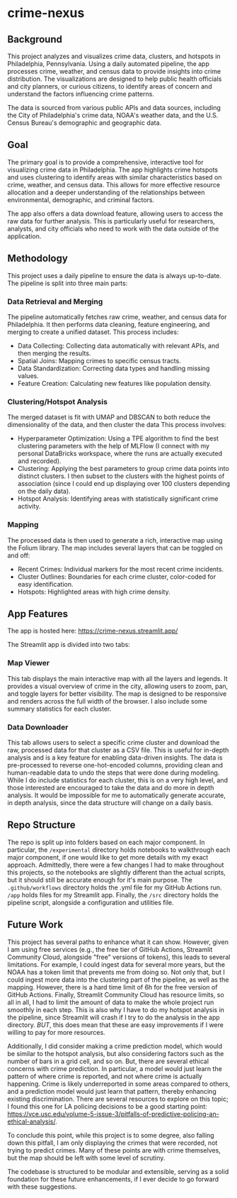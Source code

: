 # crime-nexus

## Background
This project analyzes and visualizes crime data, clusters, and hotspots in Philadelphia, Pennsylvania. Using a daily automated pipeline, the app processes crime, weather, and census data to provide insights into crime distribution. The visualizations are designed to help public health officials and city planners, or curious citizens, to identify areas of concern and understand the factors influencing crime patterns.

The data is sourced from various public APIs and data sources, including the City of Philadelphia's crime data, NOAA's weather data, and the U.S. Census Bureau's demographic and geographic data.

## Goal
The primary goal is to provide a comprehensive, interactive tool for visualizing crime data in Philadelphia. The app highlights crime hotspots and uses clustering to identify areas with similar characteristics based on crime, weather, and census data. This allows for more effective resource allocation and a deeper understanding of the relationships between environmental, demographic, and criminal factors.

The app also offers a data download feature, allowing users to access the raw data for further analysis. This is particularly useful for researchers, analysts, and city officials who need to work with the data outside of the application.

## Methodology
This project uses a daily pipeline to ensure the data is always up-to-date. The pipeline is split into three main parts:

### Data Retrieval and Merging
The pipeline automatically fetches raw crime, weather, and census data for Philadelphia. It then performs data cleaning, feature engineering, and merging to create a unified dataset. This process includes:

- Data Collecting: Collecting data automatically with relevant APIs, and then merging the results.
- Spatial Joins: Mapping crimes to specific census tracts.
- Data Standardization: Correcting data types and handling missing values.
- Feature Creation: Calculating new features like population density.

### Clustering/Hotspot Analysis
The merged dataset is fit with UMAP and DBSCAN to both reduce the dimensionality of the data, and then cluster the data This process involves:

- Hyperparameter Optimization: Using a TPE algorithm to find the best clustering parameters with the help of MLFlow (I connect with my personal DataBricks workspace, where the runs are actually executed and recorded).
- Clustering: Applying the best parameters to group crime data points into distinct clusters. I then subset to the clusters with the highest points of association (since I could end up displaying over 100 clusters depending on the daily data).
- Hotspot Analysis: Identifying areas with statistically significant crime activity.

### Mapping
The processed data is then used to generate a rich, interactive map using the Folium library. The map includes several layers that can be toggled on and off:
- Recent Crimes: Individual markers for the most recent crime incidents.
- Cluster Outlines: Boundaries for each crime cluster, color-coded for easy identification.
- Hotspots: Highlighted areas with high crime density.

## App Features
The app is hosted here: https://crime-nexus.streamlit.app/

The Streamlit app is divided into two tabs:

### Map Viewer
This tab displays the main interactive map with all the layers and legends. It provides a visual overview of crime in the city, allowing users to zoom, pan, and toggle layers for better visibility. The map is designed to be responsive and renders across the full width of the browser. I also include some summary statistics for each cluster.

### Data Downloader
This tab allows users to select a specific crime cluster and download the raw, processed data for that cluster as a CSV file. This is useful for in-depth analysis and is a key feature for enabling data-driven insights. The data is pre-processed to reverse one-hot-encoded columns, providing clean and human-readable data to undo the steps that were done during modeling. While I do include statistics for each cluster, this is on a very high level, and those interested are encouraged to take the data and do more in depth analysis. It would be impossible for me to automatically generate accurate, in depth analysis, since the data structure will change on a daily basis.

## Repo Structure
The repo is split up into folders based on each major component. In particular, the `/experimental` directory holds notebooks to walkthrough each major component, if one would like to get more details with my exact approach. Admittedly, there were a few changes I had to make throughout this projects, so the notebooks are slightly different than the actual scripts, but it should still be accurate enough for it's main purpose. The `.github/workflows` directory holds the .yml file for my GitHub Actions run. `/app` holds files for my Streamlit app. Finally, the `/src` directory holds the pipeline script, alongside a configuration and utilities file.

## Future Work
This project has several paths to enhance what it can show. However, given I am using free services (e.g., the free tier of GitHub Actions, Streamlit Community Cloud, alongside "free" versions of tokens), this leads to several limitations. For example, I could ingest data for several more years, but the NOAA has a token limit that prevents me from doing so. Not only that, but I could ingest more data into the clustering part of the pipeline, as well as the mapping. However, there is a hard time limit of 6h for the free version of GitHub Actions. Finally, Streamlit Community Cloud has resource limits, so all in all, I had to limit the amount of data to make the whole project run smoothly in each step. This is also why I have to do my hotspot analysis in the pipeline, since Streamlit will crash if I try to do the analysis in the app directory. *BUT*, this does mean that these are easy improvements if I were willing to pay for more resources.

Additionally, I did consider making a crime prediction model, which would be similar to the hotspot analysis, but also considering factors such as the number of bars in a grid cell, and so on. But, there are several ethical concerns with crime prediction. In particular, a model would just learn the pattern of where crime is reported, and not where crime is actually happening. Crime is likely underreported in some areas compared to others, and a prediction model would just learn that pattern, thereby enhancing existing discrimination. There are several resources to explore on this topic; I found this one for LA policing decisions to be a good starting point: https://vce.usc.edu/volume-5-issue-3/pitfalls-of-predictive-policing-an-ethical-analysis/.

To conclude this point, while this project is to some degree, also falling down this pitfall, I am only displaying the crimes that were recorded, not trying to predict crimes. Many of these points are with crime themselves, but the map should be left with some level of scrutiny.

The codebase is structured to be modular and extensible, serving as a solid foundation for these future enhancements, if I ever decide to go forward with these suggestions.
